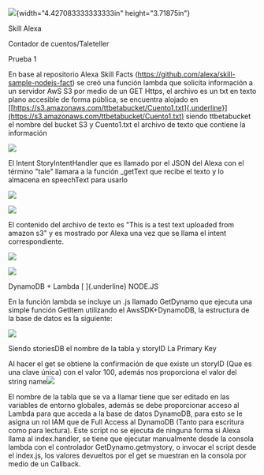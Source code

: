 ![](media/image1.png){width="4.427083333333333in" height="3.71875in"}

Skill Alexa

Contador de cuentos/Taleteller

Prueba 1

En base al repositorio Alexa Skill Facts
(https://github.com/alexa/skill-sample-nodejs-fact) se creó una función
lambda que solicita información a un servidor AwS S3 por medio de un GET
Https, el archivo es un txt en texto plano accesible de forma pública,
se encuentra alojado en
[[https://s3.amazonaws.com/ttbetabucket/Cuento1.txt]{.underline}](https://s3.amazonaws.com/ttbetabucket/Cuento1.txt)
siendo ttbetabucket el nombre del bucket S3 y Cuento1.txt el archivo de
texto que contiene la información

![](media/image2.png)

El Intent StoryIntentHandler que es llamado por el JSON del Alexa con el
término "tale" llamara a la función \_getText que recibe el texto y lo
almacena en speechText para usarlo

![](media/image3.png)

![](media/image4.png)

El contenido del archivo de texto es "This is a test text uploaded from
amazon s3" y es mostrado por Alexa una vez que se llama el intent
correspondiente.

![](media/image5.png)

![](media/image6.png)

DynamoDB + Lambda [ ]{.underline} NODE.JS

En la función lambda se incluye un .js llamado GetDynamo que ejecuta una
simple función GetItem utilizando el AwsSDK+DynamoDB, la estructura de
la base de datos es la siguiente:

![](media/image7.png)

Siendo storiesDB el nombre de la tabla y storyID La Primary Key

Al hacer el get se obtiene la confirmación de que existe un storyID (Que
es una clave única) con el valor 100, además nos proporciona el valor
del string name![](media/image8.png)

El nombre de la tabla que se va a llamar tiene que ser editado en las
variables de entorno globales, además se debe proporcionar acceso al
Lambda para que acceda a la base de datos DynamoDB, para esto se le
asigna un rol IAM que de Full Access al DynamoDB (Tanto para escritura
como para lectura). Este script no se ejecuta de ninguna forma si Alexa
llama al index.handler, se tiene que ejecutar manualmente desde la
consola lambda con el controlador GetDynamo.getmystory, o invocar el
script desde el index.js, los valores devueltos por el get se muestran
en la consola por medio de un Callback.
